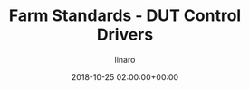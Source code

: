 ---
author: linaro
categories:
- events
- attended
- ats-2018
comments: false
event: ats-2018
date: '2018-10-25 02:00:00+00:00'
image:
  featured: true
  path: /assets/images/content/ats-2018-farm-standards.png
layout: resource-post
title: 'Farm Standards - DUT Control Drivers'
youtube_video_url: https://www.youtube.com/watch?v=wt4ErXKUREg
---